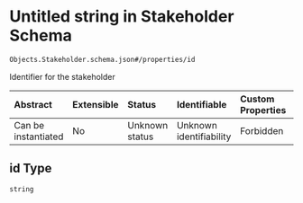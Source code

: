 # Untitled string in Stakeholder Schema

```txt
Objects.Stakeholder.schema.json#/properties/id
```

Identifier for the stakeholder

| Abstract            | Extensible | Status         | Identifiable            | Custom Properties | Additional Properties | Access Restrictions | Defined In                                                                            |
| :------------------ | :--------- | :------------- | :---------------------- | :---------------- | :-------------------- | :------------------ | :------------------------------------------------------------------------------------ |
| Can be instantiated | No         | Unknown status | Unknown identifiability | Forbidden         | Allowed               | none                | [Stakeholder.schema.json*](../objects/Stakeholder.schema.json "open original schema") |

## id Type

`string`
